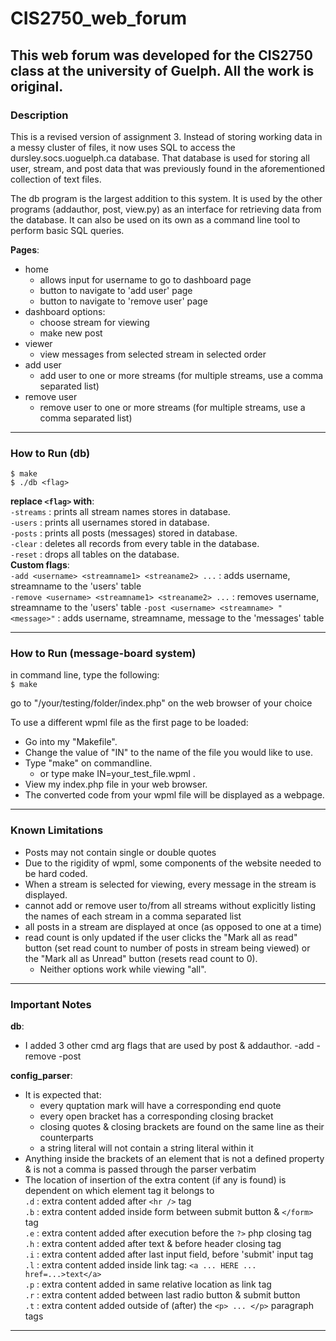 # CIS2750_web_forum
This web forum was developed for the CIS2750 class at the university of Guelph.  All the work is original.
---
### Description

This is a revised version of assignment 3. Instead of storing working data in a messy cluster of files, it now uses SQL to access the dursley.socs.uoguelph.ca database. That database is used for storing all user, stream, and post data that was previously found in the aforementioned collection of text files.

The db program is the largest addition to this system. It is used by the other programs (addauthor, post, view.py) as an interface for retrieving data from the database. It can also be used on its own as a command line tool to perform basic SQL queries.

__Pages__:
- home
  - allows input for username to go to dashboard page
  - button to navigate to 'add user' page
  - button to navigate to 'remove user' page
- dashboard
  options:
  - choose stream for viewing
  - make new post
- viewer
  - view messages from selected stream in selected order
- add user
  - add user to one or more streams (for multiple streams, use a comma
    separated list)
- remove user
  - remove user to one or more streams (for multiple streams, use a comma
    separated list)

---
### How to Run (db)  
  
`$ make`  
`$ ./db <flag>`  
  
__replace `<flag>` with__:  
      `-streams` : prints all stream names stores in database.  
      `-users`   : prints all usernames stored in database.  
      `-posts`   : prints all posts (messages) stored in database.  
      `-clear`   : deletes all records from every table in the database.  
      `-reset`   : drops all tables on the database.  
__Custom flags__:  
`-add <username> <streamname1> <streaname2> ...` : adds username, streamname to the 'users' table  
`-remove <username> <streamname1> <streaname2> ...` : removes username, streamname to the 'users' table 
`-post <username> <streamname> "<message>"` : adds username, streamname, message to the 'messages' table  

---
### How to Run (message-board system)

in command line, type the following:  
  `$ make`  

go to "/your/testing/folder/index.php" on the web browser of your choice  

To use a different wpml file as the first page to be loaded:  
- Go into my "Makefile".  
- Change the value of "IN" to the name of the file you would like to use.  
- Type "make" on commandline.  
  - or type make IN=your_test_file.wpml . 
- View my index.php file in your web browser.  
- The converted code from your wpml file will be displayed as a webpage.  

---
### Known Limitations

- Posts may not contain single or double quotes
- Due to the rigidity of wpml, some components of the website needed to be
  hard coded.
- When a stream is selected for viewing, every message in the stream is
  displayed.
- cannot add or remove user to/from all streams without explicitly listing the
  names of each stream in a comma separated list
- all posts in a stream are displayed at once (as opposed to one at a time)
- read count is only updated if the user clicks the "Mark all as read" button 
  (set read count to number of posts in stream being viewed) or the
  "Mark all as Unread" button (resets read count to 0).
  - Neither options work while viewing "all".

---
### Important Notes

__db__:
- I added 3 other cmd arg flags that are used by post & addauthor.
  -add
  -remove
  -post

__config_parser__:  
- It is expected that:  
  - every quptation mark will have a corresponding end quote  
  - every open bracket has a corresponding closing bracket  
  - closing quotes & closing brackets are found on the same line as their counterparts  
  - a string literal will not contain a string literal within it  
- Anything inside the brackets of an element that is not a defined property & is not a comma is passed through the parser verbatim  
- The location of insertion of the extra content (if any is found) is dependent on which element tag it belongs to  
  `.d` : extra content added after `<hr />` tag  
  `.b` : extra content added inside form between submit button & `</form>` tag  
  `.e` : extra content added after execution before the `?>` php closing tag  
  `.h` : extra content added after text & before header closing tag  
  `.i` : extra content added after last input field, before 'submit' input tag  
  `.l` : extra content added inside link tag: `<a ... HERE ... href=...>text</a>`  
  `.p` : extra content added in same relative location as link tag  
  `.r` : extra content added between last radio button & submit button  
  `.t` : extra content added outside of (after) the `<p> ... </p>` paragraph tags  

---

